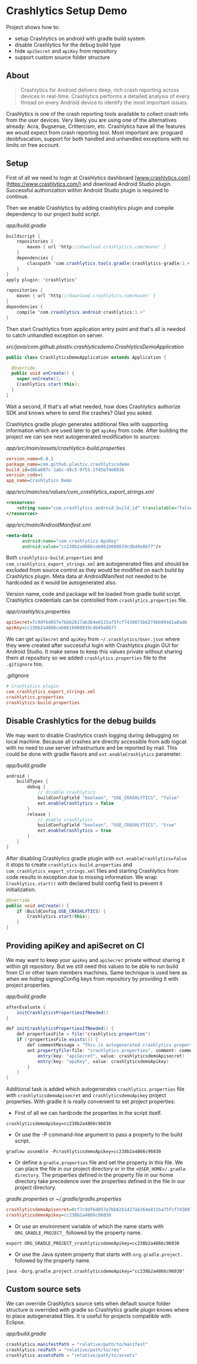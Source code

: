 Crashlytics Setup Demo
===========

Project shows how to:

* setup Crashlytics on android with gradle build system
* disable Crashlytics for the debug build type
* hide `apiSecret` and `apiKey` from repository
* support custom source folder structure

About
------

> Crashlytics for Android delivers deep, rich crash reporting across devices in real-­time. Crashlytics performs a detailed analysis of every thread on every Android device to identify the most important issues.

Crashlytics is one of the crash reporting tools available to collect crash info from the user devices. Very likely you are using one of the alternatives already: Acra, Bugsense, Crittercism, etc. Crashlytics have all the features we would expect from crash reporting tool. Most important are: proguard deobfuscation, support for both handled and unhandled exceptions with no limits on free account.

Setup
-----

First of all we need to login at Crashlytics dashboard [www.crashlytics.com](https://www.crashlytics.com/) and download Android Studio plugin. Successful authorization within Android Studio plugin is required to continue.

Then we enable Crashlytics by adding crashlytics plugin and compile dependency to our project build script.

_app/build.gradle_
```java
buildscript {
    repositories {
        maven { url 'http://download.crashlytics.com/maven' }
    }
    dependencies {
        classpath 'com.crashlytics.tools.gradle:crashlytics-gradle:1.+'
    }
}
apply plugin: 'crashlytics'

repositories {
    maven { url 'http://download.crashlytics.com/maven' }
}
dependencies {
	compile 'com.crashlytics.android:crashlytics:1.+'
}
```

Then start Crashlytics from application entry point and that's all is needed to catch unhandled exception on server.

_src/java/com.github.plastiv.crashlyticsdemo.CrashlyticsDemoApplication_
```java
public class CrashlyticsDemoApplication extends Application {

  @Override
  public void onCreate() {
    super.onCreate();
    Crashlytics.start(this);
  }
}
```

Wait a second, if that's all what needed, how does Crashlytics authorize SDK and knows where to send the crashes? Glad you asked.

Crashlytics gradle plugin generates additional files with supporting information which are used later to get `apiKey` from code. After building the project we can see next autogenerated modification to sources:

_app/src/main/assets/crashlytics-build.properties_
```ini
version_name=0.0.1
package_name=com.github.plastiv.crashlyticsdemo
build_id=d8ba607c-1abc-49c5-9f55-2f45b7de083b
version_code=1
app_name=Crashlytics Demo
```

_app/src/main/res/values/com_crashlytics_export_strings.xml_
```xml
<resources>
    <string name="com.crashlytics.android.build_id" translatable="false">d8ba607c-1abc-49c5-9f55-2f45b7de083b</string>
</resources>
```

_app/src/main/AndroidManifest.xml_

```xml
<meta-data
      android:name="com.crashlytics.ApiKey"
      android:value="cc238b2a4866ceb061b008839cdb49a8b77"/>
```

Both `crashlytics-build.properties` and `com_crashlytics_export_strings.xml` are autogenerated files and should be excluded from source control as they would be modified on each build by Crashlytics plugin. Meta data at AndroidManifest not needed to be hardcoded as it would be autogenerated also.

Version name, code and package will be loaded from gradle build script. Crashlytics credentials can be controlled from `crashlytics.properties` file.

_app/crashlytics.properties_
```ini
apiSecret=7c9df6d057e7bb62b17ab364e8115a75fcf7430873b6274bb094d1a8adb
apiKey=cc238b2a4866ceb061b008839cdb49a8b77
```

We can get `apiSecret` and `apiKey` from `~/.crashlytics/User.json` where they were created after successful login with Crashlytics plugin GUI for Android Studio. It make sense to keep this values private without sharing them at repository so we added `crashlytics.properties` file to the `.gitignore` too.

_.gitignore_
```ini
# Crashlytics plugin
com_crashlytics_export_strings.xml
crashlytics.properties
crashlytics-build.properties
```

Disable Crashlytics for the debug builds
---

We may want to disable Crashlytics crash logging during debugging on local machine. Because all crashes are directly accessible from adb logcat with no need to use server infrastructure and be reported by mail. This could be done with gradle flavors and `ext.enableCrashlytics` parameter.

_app/build.gradle_
```java
android {
    buildTypes {
        debug {
            // disable crashlytics
            buildConfigField "boolean", "USE_CRASHLYTICS", "false"
            ext.enableCrashlytics = false
        }
        release {
            // enable crashlytics
            buildConfigField "boolean", "USE_CRASHLYTICS", "true"
            ext.enableCrashlytics = true
        }
    }
}
```

After disabling Crashlytics gradle plugin with `ext.enableCrashlytics=false` it stops to create `crashlytics-build.properties` and `com_crashlytics_export_strings.xml` files and starting Crashlytics from code results in exception due to missing information. We wrap `Crashlytics.start()` with declared build config field to prevent it initialization.

```java
@Override
public void onCreate() {
    if (BuildConfig.USE_CRASHLYTICS) {
        Crashlytics.start(this);
    }
}
```

Providing apiKey and apiSecret on CI
------

We may want to keep your `apiKey` and `apiSecret` private without sharing it within git repository. But we still need this values to be able to run build from CI or other team members machines. Same technique is used here as when we hiding signingConfig keys from repository by providing it with project properties.

_app/build.gradle_
```java
afterEvaluate {
    initCrashlyticsPropertiesIfNeeded()
}

def initCrashlyticsPropertiesIfNeeded() {
    def propertiesFile = file('crashlytics.properties')
    if (!propertiesFile.exists()) {
        def commentMessage = "This is autogenerated crashlytics property from system environment to prevent key to be committed to source control."
        ant.propertyfile(file: "crashlytics.properties", comment: commentMessage) {
            entry(key: "apiSecret", value: crashlyticsdemoApisecret)
            entry(key: "apiKey", value: crashlyticsdemoApikey)
        }
    }
}
```

Additional task is added which autogenerates `crashlytics.properties` file with `crashlyticsdemoApisecret` and `crashlyticsdemoApikey` project properties. With gradle it is really convenient to set project properties:

* First of all we can hardcode the properties in the script itself.

`crashlyticsdemoApikey=cc238b2a4866c96030`

* Or use the -P command-line argument to pass a property to the build script.

`gradlew assemble -PcrashlyticsdemoApikey=cc238b2a4866c96030`

* Or define a `gradle.properties` file and set the property in this file. We can place the file in our project directory or in the `<USER_HOME>/.gradle directory`. The properties defined in the property file in our home directory take precedence over the properties defined in the file in our project directory.

_gradle.properties_ or _~/.gradle/gradle.properties_

```ini
crashlyticsdemoApisecret=0cf7c9df6d057e7bb62b1427ab364e8115a75fcf7430873b6274bb094d1a8adb
crashlyticsdemoApikey=cc238b2a4866c96030
```

* Or use an environment variable of which the name starts with` ORG_GRADLE_PROJECT_` followed by the property name.

`export ORG_GRADLE_PROJECT_crashlyticsdemoApikey=cc238b2a4866c96030`

* Or use the Java system property that starts with `org.gradle.project.` followed by the property name.

`java -Dorg.gradle.project.crashlyticsdemoApikey="cc238b2a4866c96030"`

Custom source sets
-------

We can override Crashlytics source sets when default source folder structure is overrided with gradle so Crashlytics gradle plugin knows where to place autogenerated files. It is useful for projects compatible with Eclipse. 

_app/build.gradle_
```java
crashlytics.manifestPath = "relative/path/to/manifest"
crashlytics.resPath = "relative/path/to/res"
crashlytics.assetsPath = "relative/path/to/assets"
```
